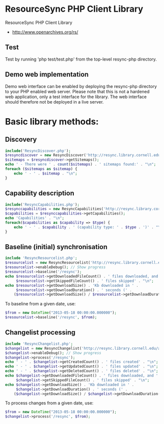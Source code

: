 ResourceSync PHP Client Library
===============================
ResourceSync PHP Client Library
* http://www.openarchives.org/rs/

Test
----
Test by running 'php test/test.php' from the top-level resync-php directory.

Demo web implementation
-----------------------
Demo web interface can be enabled by deploying the resync-php directory to your PHP enabled web server.  Please note
that this is not a hardened web application, only a test interface for the library.  The web interface should therefore
not be deployed in a live server.

Basic library methods:
======================

Discovery
---------
```php
include('ResyncDiscover.php');
$resyncdiscover = new ResyncDiscover('http://resync.library.cornell.edu/');
$sitemaps = $resyncdiscover->getSitemaps();
echo ' - There were ' . count($sitemaps) . ' sitemaps found:' . "\n";
foreach ($sitemaps as $sitemap) {
    echo ' - ' . $sitemap . "\n";
}
```

Capability description
----------------------
```php
include('ResyncCapabilities.php');
$resynccapabilities = new ResyncCapabilities('http://resync.library.cornell.edu/arxiv/capabilitylist.xml');
$capabilities = $resynccapabilities->getCapabilities();
echo 'Capabilities' . "\n";
foreach($capabilities as $capability => $type) {
    echo ' - ' . $capability . ' (capability type: ' . $type . ')' . "\n";
}
```

Baseline (initial) synchronisation
----------------------------------
```php
include 'ResyncResourcelist.php';
$resourcelist = new ResyncResourcelist('http://resync.library.cornell.edu/arxiv/resourcelist.xml');
$resourcelist->enableDebug(); // Show progress
$resourcelist->baseline('/resync');
echo $resourcelist->getDownloadedFileCount() . ' files downloaded, and ' .
     $resourcelist->getSkippedFileCount() . ' files skipped' . "\n";
echo $resourcelist->getDownloadSize() . 'Kb downloaded in ' .
     $resourcelist->getDownloadDuration() . ' seconds (' .
    ($resourcelist->getDownloadSize() / $resourcelist->getDownloadDuration()) . ' Kb/s)' . "\n";
```

To baseline from a given date, use:

```php
$from = new DateTime("2013-05-18 00:00:00.000000");
$resourcelist->baseline('/resync', $from);
```

Changelist processing
---------------------
```php
include 'ResyncChangelist.php';
$changelist = new ResyncChangelist('http://resync.library.cornell.edu/arxiv/changelist.xml');
$changelist->enableDebug(); // Show progress
$changelist->process('/resync');
echo ' - ' . $changelist->getCreatedCount() . ' files created' . "\n";
echo ' - ' . $changelist->getUpdatedCount() . ' files updated' . "\n";
echo ' - ' . $changelist->getDeletedCount() . ' files deleted' . "\n";
echo $changelist->getDownloadedFileCount() . ' files downloaded, and ' .
     $changelist->getSkippedFileCount() . ' files skipped' . "\n";
echo $changelist->getDownloadSize() . 'Kb downloaded in ' .
     $changelist->getDownloadDuration() . ' seconds (' .
    ($changelist->getDownloadSize() / $changelist->getDownloadDuration()) . ' Kb/s)' . "\n";
```

To process changes from a given date, use:

```php
$from = new DateTime("2013-05-18 00:00:00.000000");
$changelist->process('/resync', $from);
```